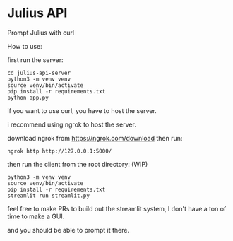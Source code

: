 # Julius API

Prompt Julius with curl

How to use: 

first run the server:

```
cd julius-api-server
python3 -m venv venv
source venv/bin/activate
pip install -r requirements.txt
python app.py
```

if you want to use curl, you have to host the server.

i recommend using ngrok to host the server.

download ngrok from https://ngrok.com/download
then run:
```
ngrok http http://127.0.0.1:5000/
```

then run the client from the root directory: (WIP)

```
python3 -m venv venv
source venv/bin/activate
pip install -r requirements.txt
streamlit run streamlit.py
```

feel free to make PRs to build out the streamlit system, I don't have a ton of time to make a GUI.

and you should be able to prompt it there.

